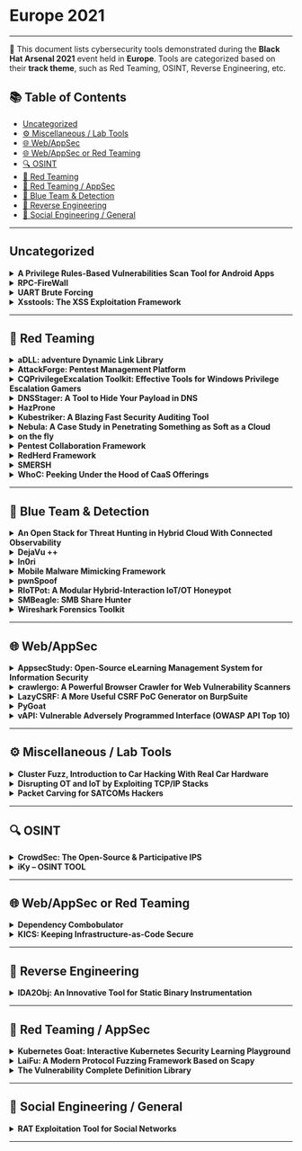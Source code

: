 # Europe 2021
---
📍 This document lists cybersecurity tools demonstrated during the **Black Hat Arsenal 2021** event held in **Europe**.
Tools are categorized based on their **track theme**, such as Red Teaming, OSINT, Reverse Engineering, etc.

## 📚 Table of Contents
- [Uncategorized](#uncategorized)
- [⚙️ Miscellaneous / Lab Tools](#⚙️-miscellaneous-lab-tools)
- [🌐 Web/AppSec](#🌐-webappsec)
- [🌐 Web/AppSec or Red Teaming](#🌐-webappsec-or-red-teaming)
- [🔍 OSINT](#🔍-osint)
- [🔴 Red Teaming](#🔴-red-teaming)
- [🔴 Red Teaming / AppSec](#🔴-red-teaming-appsec)
- [🔵 Blue Team & Detection](#🔵-blue-team-detection)
- [🧠 Reverse Engineering](#🧠-reverse-engineering)
- [🧠 Social Engineering / General](#🧠-social-engineering-general)
---
## Uncategorized
<details><summary><strong>A Privilege Rules-Based Vulnerabilities Scan Tool for Android Apps</strong></summary>

![Category: Uncategorized](https://img.shields.io/badge/Category:%20Uncategorized-lightgrey) ![Li Jiang](https://img.shields.io/badge/Li%20Jiang-informational)

🔗 **Link:** [A Privilege Rules-Based Vulnerabilities Scan Tool for Android Apps](https://github.com/LyleMi/papers)  
📝 **Description:** In the development of software, the system is often designed on a good architecture to ensure the security of the system, which reduces the risk of being attacked. However, due to business requirements, some "privilege rules" often exist in some key security protection processes, such as some privilege userid lists, privilege url lists, or special paths, etc. These privilege configurations disrupt the original security process, and pull down the security level, become a new attack surface (intrusion into the original secure system through attack privilege rules). It is more difficult for us to attack the system directly, but it will be easier to attack the system through the vulnerabilities in the privilege rules, and even the vulnerabilities in these privilege rules already exist widely.

Because of the above attack risks, we develope a tool called "privilege rules bug hunter"(PBH) to detect the vulnerability of privilege rules in software. Data flow graph (DFG) and Control flow graph(CFG) enable us to better understand the inherent logic in software. However, there are so many control flows and data flows when identifying the privilege rules. How to distinguish the normal logic and find out the privilege rules accurately is a challenge. We will combine DFG, CFG and taint analysis methods to find out the risk: 1) generate a graph with the help of DFG and CFG , and use graph similarity information to classify. 2) The software is tested dynamically by online data, and the path information of runtime is recorded by hook to help identify the privilege paths of the graph in 1). 3) Collecting the information of privilege rules and looking for common vulnerabilities(such as xss etc) to reache the control of the whole system.

In this talk, we found the risk of privilege rules in a software , which broke the normal flow of software security architecture and introduce new risks. At the same time, based on the software analysis method, a tool is implemented to detect the vulnerability of privilege rules. We use the developed tool in Android Software Security testing, and find many privilege URLs and paths are configured into the software with high permissions. At the same time, there are a large number of n-days in the websites where these URLs exist.

</details>

<details><summary><strong>RPC-FireWall</strong></summary>

![Category: Uncategorized](https://img.shields.io/badge/Category:%20Uncategorized-lightgrey) ![Sagie Dulce](https://img.shields.io/badge/Sagie%20Dulce-informational)

🔗 **Link:** Not Available  
📝 **Description:** None

</details>

<details><summary><strong>UART Brute Forcing</strong></summary>

![Category: Uncategorized](https://img.shields.io/badge/Category:%20Uncategorized-lightgrey) ![Andrew Blyth](https://img.shields.io/badge/Andrew%20Blyth-informational)

🔗 **Link:** Not Available  
📝 **Description:** None

</details>

<details><summary><strong>Xsstools: The XSS Exploitation Framework</strong></summary>

![Category: Uncategorized](https://img.shields.io/badge/Category:%20Uncategorized-lightgrey) ![Lucas Philippe](https://img.shields.io/badge/Lucas%20Philippe-informational)

🔗 **Link:** Not Available  
📝 **Description:** None

</details>

---
## 🔴 Red Teaming
<details><summary><strong>aDLL: adventure Dynamic Link Library</strong></summary>

![Category: 🔴 Red Teaming](https://img.shields.io/badge/Category:%20🔴%20Red%20Teaming-red) ![Roberto Aranda Castañeda](https://img.shields.io/badge/Roberto%20Aranda%20Castañeda-informational)

🔗 **Link:** [aDLL: adventure Dynamic Link Library](https://gist.github.com/Lysak/a0ca30a3e6732d39199b27c170a8cd28)  
📝 **Description:** Adventure of Dynamic Link Library (aDLL) is a console tool for the analysis of binaries and focused on the automatic detection of possible DLL Hijacking cases in Windows systems. The purpose of the tool is to analyse every DLL that an executable will load in memory, anticipating the Windows DLL search order and identifying those DLLs that are missing from the expected directory. That may lead in the replacement of the legitimate DLL by a malicious one if the directory has misconfigured permissions.

</details>

<details><summary><strong>AttackForge: Pentest Management Platform</strong></summary>

![Category: 🔴 Red Teaming](https://img.shields.io/badge/Category:%20🔴%20Red%20Teaming-red) ![Fil Filiposki](https://img.shields.io/badge/Fil%20Filiposki-informational) ![Stas Filshtinskiy](https://img.shields.io/badge/Stas%20Filshtinskiy-informational)

🔗 **Link:** Not Available  
📝 **Description:** AttackForge.com is Community Pentest Management Platform that supports workflows for pentesting & collaboration between engineering & security teams.

AttackForge.com equips pentesters with the following:

- Dedicated workspace for penetration testing projects. You can invite other pentesters or engineers to your workspace and assign their roles. You can store all information/entry criteria/logs/etc.
- Assign methodologies/checklists to each project. AttackForge includes pre-built methodologies for convenience.
- Professional automated reporting. Fully customizable report templates using AttackForge ReportGen tool. AttackForge includes a styled base template to get started fast or you can use your own templates.
- Vulnerability library pre-loaded with 1300+ vulnerabilities. You can add your own.
- Import vulnerabilities from tools such as Nessus, BURP, Qualys, Netsparker, Acunetix, Nexpose, OpenVAS, ZAP. RESTful API for custom imports & generic CSV importer.
- Build AttackChains and map to MITRE ATT&CK Framework.
- Project management support including calendar, daily tracking, retesting tracking, and others.
- Integration with DevOps tools like JIRA & ServiceNow.
- Custom themes including "The Matrix" for the full Hacker experience

Come check out the new features we have not yet presented to public!

</details>

<details><summary><strong>CQPrivilegeExcalation Toolkit: Effective Tools for Windows Privilege Escalation Gamers</strong></summary>

![Category: 🔴 Red Teaming](https://img.shields.io/badge/Category:%20🔴%20Red%20Teaming-red) ![Paula Januszkiewicz](https://img.shields.io/badge/Paula%20Januszkiewicz-informational) ![Mike Jankowski-Lorek](https://img.shields.io/badge/Mike%20Jankowski-Lorek-informational)

🔗 **Link:** Not Available  
📝 **Description:** CQURE PE Toolkit is focused on Windows Privilege Escalation tactics and techniques created to help improve every privilege escalation game. This toolkit guides you through the process of exploiting a bug or design flaw in an operating system or software to gain elevated privileges to resources that are normally highly protected. Once you will know what to look for and what to ignore, Privilege Escalation will be so much easier. This powerful toolkit is useful for those who are interested in penetration testing and professionals engaged in pen-testing working in the areas of database, system, network, or application administration. Among published presented tools are CQSecretsDumper, CQNTDSDTDecrypter, CQLsassSecretsDumper, CQCreateProcessWithParent, and many more.

</details>

<details><summary><strong>DNSStager: A Tool to Hide Your Payload in DNS</strong></summary>

![Category: 🔴 Red Teaming](https://img.shields.io/badge/Category:%20🔴%20Red%20Teaming-red) ![Mohammad Askar](https://img.shields.io/badge/Mohammad%20Askar-informational)

🔗 **Link:** Not Available  
📝 **Description:** None

</details>

<details><summary><strong>HazProne</strong></summary>

![Category: 🔴 Red Teaming](https://img.shields.io/badge/Category:%20🔴%20Red%20Teaming-red) ![Staford Titus S](https://img.shields.io/badge/Staford%20Titus%20S-informational)

🔗 **Link:** [HazProne](https://github.com/stafordtituss)  
📝 **Description:** HazProne is a Cloud Pentesting Framework that emulates close to Real-World Scenarios by deploying Vulnerable-By-Demand aws resources enabling you to pentest Vulnerabilities within, and hence, gain a better understanding of what could go wrong and why!!

</details>

<details><summary><strong>Kubestriker: A Blazing Fast Security Auditing Tool</strong></summary>

![Category: 🔴 Red Teaming](https://img.shields.io/badge/Category:%20🔴%20Red%20Teaming-red) ![Vasant Kumar Chinnipilli](https://img.shields.io/badge/Vasant%20Kumar%20Chinnipilli-informational)

🔗 **Link:** Not Available  
📝 **Description:** Kubestriker performs numerous in depth checks on kubernetes infrastructure to identify any misconfigurations which make organisations an easy target for attackers and safeguards against potential attacks on Kubernetes clusters.

</details>

<details><summary><strong>Nebula: A Case Study in Penetrating Something as Soft as a Cloud</strong></summary>

![Category: 🔴 Red Teaming](https://img.shields.io/badge/Category:%20🔴%20Red%20Teaming-red) ![Bleon Proko](https://img.shields.io/badge/Bleon%20Proko-informational)

🔗 **Link:** [Nebula: A Case Study in Penetrating Something as Soft as a Cloud](https://github.com/gl4ssesbo1/Nebula)  
📝 **Description:** Nebula is a cloud C2 Framework, which at the moment offers reconnaissance, enumeration, exploitation, post exploitation on AWS, but still working to allow testing other Cloud Providers and DevOps Components.
It started as a project to unify all Cloud + DevOps Pentest and Security Techniques for a better assessment of the Infrastructures. It is build with modules for each provider and each functionality. As of April 2021, it only covers AWS, but is currently an ongoing project and hopefully will continue to grow to test GCP, Azure, Kubernetes, Docker, or automation engines like Ansible, Terraform, Chef, etc.

</details>

<details><summary><strong>on the fly</strong></summary>

![Category: 🔴 Red Teaming](https://img.shields.io/badge/Category:%20🔴%20Red%20Teaming-red) ![Pablo Gonzalez](https://img.shields.io/badge/Pablo%20Gonzalez-informational) ![Luis Eduardo Alvarez](https://img.shields.io/badge/Luis%20Eduardo%20Alvarez-informational)

🔗 **Link:** [on the fly](https://github.com/erlang-punch/awesome-erlang?search=1)  
📝 **Description:** The 'on-the-fly' tool intends to give the pentester an 'all-in-one' tool by deploying different functionalities applicable across the three domains of work: IoT, ICS & IT. The present work introduces a new framework in which enough functionalities will be provided to discover, evaluate, and audit technologies from the three mentioned domains.

</details>

<details><summary><strong>Pentest Collaboration Framework</strong></summary>

![Category: 🔴 Red Teaming](https://img.shields.io/badge/Category:%20🔴%20Red%20Teaming-red) ![Ilya Shaposhnikov](https://img.shields.io/badge/Ilya%20Shaposhnikov-informational) ![Sergey Bliznyuk](https://img.shields.io/badge/Sergey%20Bliznyuk-informational) ![Maksim Lebedev](https://img.shields.io/badge/Maksim%20Lebedev-informational) ![Sofia Marakhovich](https://img.shields.io/badge/Sofia%20Marakhovich-informational)

🔗 **Link:** Not Available  
📝 **Description:** Pentest Collaboration Framework - An opensource, cross-platform and portable toolkit that allows you to exchange information on the penetration testing process. It also contains a model of differentiation of rights for use by several teams or independent researchers.

One of latest major updates from previous Black Hat conference is a new feature - issue templates library which allow pentesters to create issues much more faster!

</details>

<details><summary><strong>RedHerd Framework</strong></summary>

![Category: 🔴 Red Teaming](https://img.shields.io/badge/Category:%20🔴%20Red%20Teaming-red) ![Mario D'Amico](https://img.shields.io/badge/Mario%20D'Amico-informational) ![Giovanni Pecoraro](https://img.shields.io/badge/Giovanni%20Pecoraro-informational) ![Simon Pietro Romano](https://img.shields.io/badge/Simon%20Pietro%20Romano-informational)

🔗 **Link:** [RedHerd Framework](https://gist.github.com/Lysak/a0ca30a3e6732d39199b27c170a8cd28)  
📝 **Description:** RedHerd is a collaborative serverless framework for orchestrating a geographically distributed set of assets in order to simulate/conduct complex offensive cyberspace operations. The design and implementation of RedHerd perfectly fit the Open Systems Architecture design pattern, thanks to the adoption of both open standards and wide-spread open source software components.

The framework allows to seamlessly deploy a ready-to-use infrastructure that can be adopted for effective conduct, simulation and training purposes, by reliably joining a real-world cyberspace battlefield in which red and blue teams challenge each other to reach their goals. These elements lead to the Offensive Cyberspace Operations as a Service (OCOaaS) paradigm, which involves a complete software solution, locally set up, remotely deployed or Cloud-based, offering a layer of abstraction placed in front of the operative infrastructure and tools.

In this way, the operational actors have the opportunity to focus on the task execution, while ignoring all of the collateral activities. In addition, OCOaaS provides a flexible and quickly deployable solution to reduce costs. The RedHerd framework is a practical implementation of this model empowering the approach with strong orchestration capabilities and other additional features.

</details>

<details><summary><strong>SMERSH</strong></summary>

![Category: 🔴 Red Teaming](https://img.shields.io/badge/Category:%20🔴%20Red%20Teaming-red) ![Mike Houziaux](https://img.shields.io/badge/Mike%20Houziaux-informational)

🔗 **Link:** [SMERSH](https://github.com/jenaye)  
📝 **Description:** It's a collaborative open source tool to manage pentest campaigns.
You can install it via Docker ( it includes an Angular front end with a symfony API )
There is also a python client for the bearded ones.
The graphical interface allows you to add your scope and vulnerabilities and exchange information with your hacker partners in a Quick and easy way (also possible to generate report).

</details>

<details><summary><strong>WhoC: Peeking Under the Hood of CaaS Offerings</strong></summary>

![Category: 🔴 Red Teaming](https://img.shields.io/badge/Category:%20🔴%20Red%20Teaming-red) ![Yuval Avrahami](https://img.shields.io/badge/Yuval%20Avrahami-informational)

🔗 **Link:** Not Available  
📝 **Description:** None

</details>

---
## 🔵 Blue Team & Detection
<details><summary><strong>An Open Stack for Threat Hunting in Hybrid Cloud With Connected Observability</strong></summary>

![Category: 🔵 Blue Team & Detection](https://img.shields.io/badge/Category:%20🔵%20Blue%20Team%20&%20Detection-cyan) ![Xiaokui Shu](https://img.shields.io/badge/Xiaokui%20Shu-informational) ![Frederico Araujo](https://img.shields.io/badge/Frederico%20Araujo-informational) ![Teryl Taylor](https://img.shields.io/badge/Teryl%20Taylor-informational) ![Jiyong Jang](https://img.shields.io/badge/Jiyong%20Jang-informational)

🔗 **Link:** Not Available  
📝 **Description:** We present a cloud-native threat hunting architecture built on open-source technologies. The security architecture integrates SysFlow and Kestrel to provide connected endpoint observability, edge analytics, and a cyber-reasoning stack that enables threat hunters to quickly and uniformly perform threat hunting and investigation across cloud and premise environments. This facilitates a new threat discovery methodology in which declarative hunting flows automate the search for behavioral attack patterns and indicators of compromise in telemetry data streams that are automatically tagged with attack TTPs. We show how these two open-source frameworks can deploy and scale natively on cloud environments to discover attacks and security breaches against cloud services and container infrastructures.

SysFlow is an open observability framework that lifts and normalizes the representation of system activities into a compact entity-relational format that records workload behaviors by connecting single-event and volumetric flow representations of process control flows, file interactions, and network communications. It drastically reduces data footprints over existing approaches and is particularly suitable for large scale cloud-wide monitoring and forensic investigation of sophisticated cyber-attacks that may not be discovered for long periods of time.

Kestrel is a threat hunting language for creating composable, reusable, and shareable hunt flows. It brings two key innovations to the security community: (i) a composable way of expressing hunting knowledge for threat hypothesis development and reasoning over entity-relational data abstractions, and (ii) an open-source language runtime to compute how to perform hunting steps and execute them in a distributed fashion at the local hunting site, remote data sources, and in the cloud.

We will demonstrate through live threat hunting scenarios how the two open-source projects can help create a powerful open platform for gaining operational awareness and alleviating key pain points in integrating security solutions into a "single-pane-of-glass" for effective and shareable threat hunting in the cloud.

</details>

<details><summary><strong>DejaVu ++</strong></summary>

![Category: 🔵 Blue Team & Detection](https://img.shields.io/badge/Category:%20🔵%20Blue%20Team%20&%20Detection-cyan) ![Bhadresh Patel](https://img.shields.io/badge/Bhadresh%20Patel-informational) ![Harish Ramadoss](https://img.shields.io/badge/Harish%20Ramadoss-informational)

🔗 **Link:** Not Available  
📝 **Description:** DejaVu is an open source deception framework which can be used to deploy decoys across the infrastructure. This could be used by the defender to deploy multiple interactive (Server and Client) decoys strategically across the network and cloud.

We have done massive updates to our platform (now DejaVu ++) and are excited to present these at Blackhat Europe. Some key updates:

1. Decentralized architecture to support enterprise orgs
2. Video recording of attacker's movement, record attacker's activity
3. Highly interactive decoys to engage the attacker and reveal attacker motivation and TTP
4. Integrated IDS for enriched alerts
5. Full packet capture of attacker's interaction with the decoy for forensic analysis.
6. Cloud Ready decoys
- Now blue team can deploy DejaVu instance on AWS infra
- Configure decoy personality to mimic the environment
- AWS breadcrumbs
7. Dashboard with monitoring and analysis - Full lifecycle of event can be drilled into by an analyst
8. New decoys
- Email and client side decoys to detect Spear Phishing
- RDP Interactive and Non-Interactive
- Interactive SSH
- Detect MITM attacks : ARP Poisoning, Responder, SSDP
- HONEYCOMB (To capture events from Honey Docs)
- Beaconing Documents
- ICS/SCADA Decoys - Modbus and S7COMM
9. Personalized threat inteligiance - Deploy customised decoys on DMZ to detect targeted threats
10. Logging Capability - Ship logs to SIEM or other platforms using Syslog capability

https://github.com/bhdresh/Dejavu

</details>

<details><summary><strong>In0ri</strong></summary>

![Category: 🔵 Blue Team & Detection](https://img.shields.io/badge/Category:%20🔵%20Blue%20Team%20&%20Detection-cyan) ![Nguyen Hoang](https://img.shields.io/badge/Nguyen%20Hoang-informational) ![Manh Pham](https://img.shields.io/badge/Manh%20Pham-informational) ![Dong Duong](https://img.shields.io/badge/Dong%20Duong-informational)

🔗 **Link:** Not Available  
📝 **Description:** Have you ever wondered how many ways there are to detect a defacement attack?

- Based on hash
- Based on signature
- Differential comparison
- Machine learning

Well, quite a lot. Nowadays, machine learning have really developed, with increasing agility and accuracy, this is
a new approach in Cyber Security in general which can adapt to new attack techniques.

In this talk, we will be presenting In0ri - a defacement detection system utilizing image-classification convolutional neural network.
There's two ways to deploy and use In0ri:
- Running off crontab by periodically visiting the URL.
- Internal agent running off the web server

With the first method, we can directly check if a path has been defaced or not.
As a system administrator, we can use the second method to check a local website with an internal Agent.

In0ri the first source machine learning project to detect defacement attacks, we will show the process of installing, training and running In0ri. After that, we will show how it succeeds to get high quality of detecting the deface attacks by using deep learning.

</details>

<details><summary><strong>Mobile Malware Mimicking Framework</strong></summary>

![Category: 🔵 Blue Team & Detection](https://img.shields.io/badge/Category:%20🔵%20Blue%20Team%20&%20Detection-cyan) ![Max Kersten](https://img.shields.io/badge/Max%20Kersten-informational)

🔗 **Link:** Not Available  
📝 **Description:** None

</details>

<details><summary><strong>pwnSpoof</strong></summary>

![Category: 🔵 Blue Team & Detection](https://img.shields.io/badge/Category:%20🔵%20Blue%20Team%20&%20Detection-cyan) ![Simon Gurney](https://img.shields.io/badge/Simon%20Gurney-informational) ![Daniel Oates Lee](https://img.shields.io/badge/Daniel%20Oates%20Lee-informational) ![Peter Holroyde](https://img.shields.io/badge/Peter%20Holroyde-informational)

🔗 **Link:** Not Available  
📝 **Description:** None

</details>

<details><summary><strong>RIoTPot: A Modular Hybrid-Interaction IoT/OT Honeypot</strong></summary>

![Category: 🔵 Blue Team & Detection](https://img.shields.io/badge/Category:%20🔵%20Blue%20Team%20&%20Detection-cyan) ![Emmanouil Vasilomanolakis](https://img.shields.io/badge/Emmanouil%20Vasilomanolakis-informational) ![Shreyas Srinivasa](https://img.shields.io/badge/Shreyas%20Srinivasa-informational) ![Abhimanyu Rawat](https://img.shields.io/badge/Abhimanyu%20Rawat-informational)

🔗 **Link:** Not Available  
📝 **Description:** None

</details>

<details><summary><strong>SMBeagle: SMB Share Hunter</strong></summary>

![Category: 🔵 Blue Team & Detection](https://img.shields.io/badge/Category:%20🔵%20Blue%20Team%20&%20Detection-cyan) ![Daniel Oates-Lee](https://img.shields.io/badge/Daniel%20Oates-Lee-informational) ![Chris Morris](https://img.shields.io/badge/Chris%20Morris-informational)

🔗 **Link:** Not Available  
📝 **Description:** None

</details>

<details><summary><strong>Wireshark Forensics Toolkit</strong></summary>

![Category: 🔵 Blue Team & Detection](https://img.shields.io/badge/Category:%20🔵%20Blue%20Team%20&%20Detection-cyan) ![Rishikesh Bhide](https://img.shields.io/badge/Rishikesh%20Bhide-informational)

🔗 **Link:** Not Available  
📝 **Description:** Wireshark is the most widely used network traffic analyzer. It is an important tool for both live traffic analysis & forensic analysis for forensic/malware analysts. Even though Wireshark provides incredibly powerful functionalities for protocol parsing & filtering, it does not provide any contextual information about network endpoints. For a typical analyst, who has to comb through GBs of PCAP files to identify malicious activity, it's like finding a needle in a haystack.

Wireshark Forensics Toolkit is a cross-platform Wireshark plugin that correlates network traffic data with threat intelligence, asset categorization & vulnerability data to speed up network forensic analysis. It does it by extending Wireshark native search filter functionality to allow filtering based on these additional contextual attributes. It works with both PCAP files and real-time traffic captures.

This toolkit provides the following functionality
- Loads malicious Indicators CSV exported from Threat Intelligence Platforms like MISP and associates it with each source/destination IP from network traffic
- Loads asset classification information based on IP-Range to Asset Type mapping which enables filtering incoming/outgoing traffic from a specific type of assets (e.g. filter for 'Database Server', 'Employee Laptop' etc)
- Loads exported vulnerability scan information exported from Qualys/Nessus map IP to CVEs.
- Extends native Wireshark filter functionality to allow filtering based severity, source, asset type & CVE information for each source or destination IP address in network logs

</details>

---
## 🌐 Web/AppSec
<details><summary><strong>AppsecStudy: Open-Source eLearning Management System for Information Security</strong></summary>

![Category: 🌐 Web/AppSec](https://img.shields.io/badge/Category:%20🌐%20Web/AppSec-blue) ![Ivan Iushkevich](https://img.shields.io/badge/Ivan%20Iushkevich-informational)

🔗 **Link:** [AppsecStudy: Open-Source eLearning Management System for Information Security](https://github.com/zzzteph)  
📝 **Description:** Because preventing vulnerability is less costly than redeveloping the complete application, infosec education and training become more and more actual. As a result, developers can greatly reduce the risk and expense from cyber attacks in the future by creating secure code. In addition, training the team based on the security assessment results to correct actual errors provides ongoing protection for existing and future products.

Since studying is impossible without a practical part, providing hands-on lab training for developing teams is a necessary step.
AppsecStudy - an open-source platform for seminars, training, and organizing courses for practical information security for developers and IT specialists. This tool has all the built-in basic requirements needed for organizing normal and productive training.

</details>

<details><summary><strong>crawlergo: A Powerful Browser Crawler for Web Vulnerability Scanners</strong></summary>

![Category: 🌐 Web/AppSec](https://img.shields.io/badge/Category:%20🌐%20Web/AppSec-blue) ![Zhu Siyu](https://img.shields.io/badge/Zhu%20Siyu-informational)

🔗 **Link:** Not Available  
📝 **Description:** crawlergo is a browser crawler that uses chrome headless mode for URL collection. It dynamically finds all URL requests contained in a web page through powerful automated intelligent analysis and de-duplication, providing comprehensive and high quality input for subsequent web vulnerability scanning.

</details>

<details><summary><strong>LazyCSRF: A More Useful CSRF PoC Generator on BurpSuite</strong></summary>

![Category: 🌐 Web/AppSec](https://img.shields.io/badge/Category:%20🌐%20Web/AppSec-blue) ![Taichi Kotake](https://img.shields.io/badge/Taichi%20Kotake-informational)

🔗 **Link:** Not Available  
📝 **Description:** Burp Suite is an intercepting HTTP Proxy, and it is the defacto tool for performing web application security testing. The feature of Burp Suite that I like the most is `Generate CSRF PoC`. However, the function to automatically determine the content of the request is broken, and it tries to generate PoCs using `form` even for PoCs that cannot be represented by `form`, such as JSON parameters and PUT requests. In addition, multibyte characters that can be displayed in Burp Suite itself are often garbled in the generated CSRF PoC. These were the motivations for creating LazyCSRF.


I have implemented a feature to solve them. It has the following features:
- Automatically switch to PoC using XMLHttpRequest
- In case the parameter is JSON
- In case the request is a PUT/PATCH/DELETE
- Support displaying multibyte characters (like Japanese)
- Generating CSRF PoC with Burp Suite Community Edition (of course, it also works in Professional Edition)


https://github.com/tkmru/lazyCSRF

</details>

<details><summary><strong>PyGoat</strong></summary>

![Category: 🌐 Web/AppSec](https://img.shields.io/badge/Category:%20🌐%20Web/AppSec-blue) ![Shaik Ajmal R](https://img.shields.io/badge/Shaik%20Ajmal%20R-informational) ![Ade Yoseman Putra](https://img.shields.io/badge/Ade%20Yoseman%20Putra-informational)

🔗 **Link:** Not Available  
📝 **Description:** PyGoat -
Intentionally vuln web Application Security in django. our roadmap build intentionally vuln web Application in django. The Vulnerability can based on OWASP top ten
• A1:2017-Injection
• A2:2017-Broken Authentication
• A3:2017-Sensitive Data Exposure
• A4:2017-XML External Entities (XXE)
• A5:2017-Broken Access Control
• A6:2017-Security Misconfiguration
• A7:2017-Cross-Site Scripting (XSS)
• A8:2017-Insecure Deserialization
• A9:2017-Using Components with Known Vulnerabilities
• A10:2017-Insufficient Logging & Monitoring

</details>

<details><summary><strong>vAPI: Vulnerable Adversely Programmed Interface (OWASP API Top 10)</strong></summary>

![Category: 🌐 Web/AppSec](https://img.shields.io/badge/Category:%20🌐%20Web/AppSec-blue) ![Tushar Kulkarni](https://img.shields.io/badge/Tushar%20Kulkarni-informational)

🔗 **Link:** [vAPI: Vulnerable Adversely Programmed Interface (OWASP API Top 10)](https://github.com/roottusk)  
📝 **Description:** vAPI is a Vulnerable Interface in a Lab like environment that mimics the scenarios from OWASP API Top 10 and helps the user understand and exploit the vulnerabilities according to OWASP API Top 10 2019. The lab is divided into 10 exercises that sequentially demonstrate the vulnerabilities and give a flag if exploited successfully.

</details>

---
## ⚙️ Miscellaneous / Lab Tools
<details><summary><strong>Cluster Fuzz, Introduction to Car Hacking With Real Car Hardware</strong></summary>

![Category: ⚙️ Miscellaneous / Lab Tools](https://img.shields.io/badge/Category:%20⚙️%20Miscellaneous%20/%20Lab%20Tools-gray) ![Ian Tabor](https://img.shields.io/badge/Ian%20Tabor-informational)

🔗 **Link:** Not Available  
📝 **Description:** None

</details>

<details><summary><strong>Disrupting OT and IoT by Exploiting TCP/IP Stacks</strong></summary>

![Category: ⚙️ Miscellaneous / Lab Tools](https://img.shields.io/badge/Category:%20⚙️%20Miscellaneous%20/%20Lab%20Tools-gray) ![Stanislav Dashevskyi](https://img.shields.io/badge/Stanislav%20Dashevskyi-informational) ![Daniel dos Santos](https://img.shields.io/badge/Daniel%20dos%20Santos-informational)

🔗 **Link:** Not Available  
📝 **Description:** None

</details>

<details><summary><strong>Packet Carving for SATCOMs Hackers</strong></summary>

![Category: ⚙️ Miscellaneous / Lab Tools](https://img.shields.io/badge/Category:%20⚙️%20Miscellaneous%20/%20Lab%20Tools-gray) ![James Pavur](https://img.shields.io/badge/James%20Pavur-informational)

🔗 **Link:** Not Available  
📝 **Description:** None

</details>

---
## 🔍 OSINT
<details><summary><strong>CrowdSec: The Open-Source & Participative IPS</strong></summary>

![Category: 🔍 OSINT](https://img.shields.io/badge/Category:%20🔍%20OSINT-lightgrey) ![Philippe Humeau](https://img.shields.io/badge/Philippe%20Humeau-informational)

🔗 **Link:** Not Available  
📝 **Description:** None

</details>

<details><summary><strong>iKy – OSINT TOOL</strong></summary>

![Category: 🔍 OSINT](https://img.shields.io/badge/Category:%20🔍%20OSINT-lightgrey) ![Kenn Bro](https://img.shields.io/badge/Kenn%20Bro-informational)

🔗 **Link:** [iKy – OSINT TOOL](https://github.com/kennbroorg/iKy)  
📝 **Description:** iKy is an Open Source project. From an e-mail or other selectors (username, twitter, instagram, etc) it tries to collect data to later convert them into visual information
OSINT tools are many and varied. But with iKY it was sought, apart from a good performance, an attractive graphic visual supported by the fact that neuroscientifically the brain interprets images better and faster than numbers and letters

</details>

---
## 🌐 Web/AppSec or Red Teaming
<details><summary><strong>Dependency Combobulator</strong></summary>

![Category: 🌐 Web/AppSec or Red Teaming](https://img.shields.io/badge/Category:%20🌐%20Web/AppSec%20or%20Red%20Teaming-blue) ![Moshe Zioni](https://img.shields.io/badge/Moshe%20Zioni-informational)

🔗 **Link:** Not Available  
📝 **Description:** None

</details>

<details><summary><strong>KICS: Keeping Infrastructure-as-Code Secure</strong></summary>

![Category: 🌐 Web/AppSec or Red Teaming](https://img.shields.io/badge/Category:%20🌐%20Web/AppSec%20or%20Red%20Teaming-blue) ![Ori Bendet](https://img.shields.io/badge/Ori%20Bendet-informational)

🔗 **Link:** [KICS: Keeping Infrastructure-as-Code Secure](https://github.com/oribendetcx)  
📝 **Description:** Infrastructure as Code (IaC) makes deploying cloud or container configurations scalable and faster. If you are launching a microservice into a Kubernetes cluster, or even building an entire AWS virtual infrastructure, IaC can automate the deployment. By building repeatable templates you can also ensure that deployments happen exactly as you design, every time.

However, errors in infrastructure configuration are now regarded as the second biggest cause of data breaches. There are many ways to give adversaries an advantage through security misconfigurations. Overly permissive storage volumes, unauthenticated database access, or ports left open to the internet have all been a cause of compromise. The solution? Treat your infrastructure code the same as your application code. During your build process, use tools to scan for infrastructure misconfigurations. When you find them raise alerts or even break the build. 

In this session, we will discuss common types of IaC misconfigurations, and demonstrate a free, open source security tool that developers can build into their pipelines to help protect infrastructure from compromise.

</details>

---
## 🧠 Reverse Engineering
<details><summary><strong>IDA2Obj: An Innovative Tool for Static Binary Instrumentation</strong></summary>

![Category: 🧠 Reverse Engineering](https://img.shields.io/badge/Category:%20🧠%20Reverse%20Engineering-orange) ![Mickey Jin](https://img.shields.io/badge/Mickey%20Jin-informational)

🔗 **Link:** Not Available  
📝 **Description:** As well known, object files are generated by c/c++ compiler or assembler from source code, and linked into an executable binary. But now, I can directly dump multiple object files just from one executable binary (exe, dll, ...) by using this tool. What's more amazing is that they can be linked again to a new binary, which is almost same as the old one !

It is designed mainly for SBI (Static Binary Instrumenation), to collect code coverage and integrate with popular fuzzing engines (AFL, honggfuzz, ...). Of course, it is faster than all of the DBI solutions.

</details>

---
## 🔴 Red Teaming / AppSec
<details><summary><strong>Kubernetes Goat: Interactive Kubernetes Security Learning Playground</strong></summary>

![Category: 🔴 Red Teaming / AppSec](https://img.shields.io/badge/Category:%20🔴%20Red%20Teaming%20/%20AppSec-red) ![Madhu Akula](https://img.shields.io/badge/Madhu%20Akula-informational)

🔗 **Link:** [Kubernetes Goat: Interactive Kubernetes Security Learning Playground](https://github.com/madhuakula/kubernetes-goat)  
📝 **Description:** Kubernetes Goat is a "vulnerable by design" Kubernetes Cluster environment to practice and learn about Kubernetes Security. It has step by step detailed guide and digital book on how to get started with Kubernetes Goat by exploring different vulnerabilities in Kubernetes Cluster and Containerized environments. Also, it has scenarios taken from the real-world vulnerabilities and maps the Kubernetes Goat scenarios. The complete documentation and instruction to practice Kubernetes Security for performing security assessments, pentesting, and in general Kubernetes Security. As a defender you will see how we can learn these attacks, misconfigurations to understand and improve your cloud-native infrastructure security posture.

Some of the high-level scenarios include, but are not limited to

1. Sensitive keys in code-bases
2. DIND (docker-in-docker) exploitation
3. SSRF in K8S world
4. Container escape to access host system
5. Docker CIS Benchmarks analysis
6. Kubernetes CIS Benchmarks analysis
7. Attacking private registry
8. NodePort exposed services
9. Helm v2 tiller to PwN the cluster
10. Analysing crypto miner container
11. Kubernetes Namespaces bypass
12. Gaining environment information
13. DoS the memory/CPU resources
14. Hacker Container preview
15. Hidden in layers
16. RBAC Least Privileges Misconfiguration
17. KubeAudit - Audit Kubernetes Clusters
18. Sysdig Falco - Runtime Security Monitoring & Detection
19. Popeye - A Kubernetes Cluster Sanitizer
20. Secure network boundaries using NSP

</details>

<details><summary><strong>LaiFu: A Modern Protocol Fuzzing Framework Based on Scapy</strong></summary>

![Category: 🔴 Red Teaming / AppSec](https://img.shields.io/badge/Category:%20🔴%20Red%20Teaming%20/%20AppSec-red) ![Yu Zhou](https://img.shields.io/badge/Yu%20Zhou-informational) ![Jie Hong](https://img.shields.io/badge/Jie%20Hong-informational) ![Zhaobin Gui](https://img.shields.io/badge/Zhaobin%20Gui-informational) ![Qilian Chen](https://img.shields.io/badge/Qilian%20Chen-informational)

🔗 **Link:** Not Available  
📝 **Description:** As a protocol tester, we often use scapy to interact with the protocol because it is able to craft or decode packets easily and it implements a wide number of protocols. However, the fuzz function supported by scapy can not fuzz protocols sufficiently and effectively. Testers often need to write additional fuzzing code based on other fuzzing frameworks such as Peach and Boofuzz.

According to the current situation, we design a protocol fuzzing tool named "LaiFu". LaiFu framework allows testers to use scapy to specify protocol formats directly. We designed the corresponding mutation algorithm according to the various field types of scapy's packet. Meanwhile, we also provide a tool to show the coverage of fuzzing target in real time. Testers only need to put each data packet as a node into the graph and then start the fuzzing test. Another advantage is that LaiFu makes many protocols already implemented by scapy to be fuzzable.

We are going to open source this tool to assist testers or developers to test their code and make protocol fuzzing easy and effective.

</details>

<details><summary><strong>The Vulnerability Complete Definition Library</strong></summary>

![Category: 🔴 Red Teaming / AppSec](https://img.shields.io/badge/Category:%20🔴%20Red%20Teaming%20/%20AppSec-red) ![Wish Wu](https://img.shields.io/badge/Wish%20Wu-informational)

🔗 **Link:** [The Vulnerability Complete Definition Library](https://github.com/mitre/cti/blob/master/pre-attack/pre-attack.json)  
📝 **Description:** More and more security researchers treat source code as a database and use code patterns to search or query potential vulnerabilities. At the Black Hat 2021 USA conference, the 360 ​​Alpha Lab team disclosed how to use code patterns to find 11 CVEs on Chrome, and developed a 0day exploit based on this. The code pattern is essentially a set of conditions for the code, and the code that satisfies certain conditions is very likely to have vulnerabilities. However, the industry does not seem to have a publicly available tool that can accurately describe or define the necessary and sufficient conditions for a specific vulnerability. Although CodeQL (https://securitylab.github.com/tools/codeql/) is already trying to convert the vulnerability described in natural language in Common Weakness Enumeration (https://cwe.mitre.org/) into query sentences , But most of its query conditions are sufficient and non-essential conditions to form a specific vulnerability, that is, it does not include all the circumstances that form this vulnerability. These query sentences avoid the conditions that CodeQL is difficult to process or describe to improve the success rate of the query. And I personally think that the grammatical rules of SQL often cannot intuitively describe the constraints of the code and the code running process, and a large number of built-in query processes also make the learning cost higher.

Therefore, I have developed a complete definition library for vulnerabilities and believe that this library has two main advantages. First, this library can describe constraints with syntax, design ideas, and keywords similar to the code used by developers, which makes this tool have a lower learning cost. Second, this library is designed to describe the necessary and sufficient conditions for the formation of vulnerabilities. The necessary and sufficient conditions here is used to describe all possible situations that form the vulnerabilities. We should not artificially modify the search conditions to make it easier for the algorithm of the search program to search for results, but should let the search algorithm determine by itself how to search can speed up the display of results.

This library is developed based on LLVM's AST (Abstract Syntax Tree) and the constraint solver STP (Simple Theorem Prover), and supports the description of constraints on objects such as control flow, data flow, value size, variable relations, variable types, variable names, etc. The library will also contain a batch of vulnerability definitions I wrote and a simple search algorithm. I will use a simple example to demonstrate how the algorithm finds a vulnerability in a specific situation based on the vulnerability definition. All source code will be hosted on github, you can download and study by yourself.

</details>

---
## 🧠 Social Engineering / General
<details><summary><strong>RAT Exploitation Tool for Social Networks</strong></summary>

![Category: 🧠 Social Engineering / General](https://img.shields.io/badge/Category:%20🧠%20Social%20Engineering%20/%20General-pink) ![Omar Alibrahim](https://img.shields.io/badge/Omar%20Alibrahim-informational) ![Basel Alothman](https://img.shields.io/badge/Basel%20Alothman-informational)

🔗 **Link:** Not Available  
📝 **Description:** As we all know, many risks are involved with social networks such as impersonation, social-engineering, and data breach.

To demonstrate these attacks, we developed an innovative tool that can hijack and remotely control social network accounts by combining the powers of social engineering with malicious third party apps.

We built a private app store of phishing apps, with genres, that a bad actor can choose from to gain RAT control over victim accounts. To enable this, our tool manages oauth tokens within a single web console, allowing the hacker to exercise the functions of the victim accounts. To this end, we discuss other features and extensions of our tool, such as social engineering chat bots, crawlier bots, password crackers, and visualization tools for social network analytics.

</details>

---